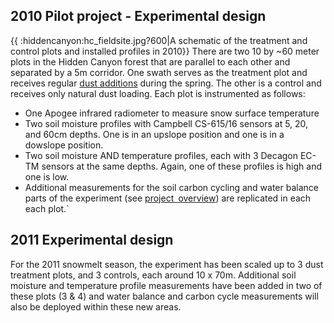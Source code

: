 ## 2010 Pilot project - Experimental design

{{ :hiddencanyon:hc_fieldsite.jpg?600|A schematic of the treatment and
control plots and installed profiles in 2010}} There are two 10 by ~60
meter plots in the Hidden Canyon forest that are parallel to each other
and separated by a 5m corridor. One swath serves as the treatment plot
and receives regular [dust additions](procedures:dustonsnow)
during the spring. The other is a control and receives only natural dust
loading. Each plot is instrumented as follows:

* One Apogee infrared radiometer to measure snow surface temperature
* Two soil moisture profiles with Campbell CS-615/16 sensors at 5, 20, and 60cm depths. One is in an upslope position and one is in a dowslope position.
* Two soil moisture AND temperature profiles, each with 3 Decagon EC-TM sensors at the same depths. Again, one of these profiles is high and one is low.
* Additional measurements for the soil carbon cycling and water balance parts of the experiment (see [project`
`overview](hc_ecohydrology:overview)) are replicated in each each plot.`

## 2011 Experimental design

For the 2011 snowmelt season, the experiment has been scaled up to 3
dust treatment plots, and 3 controls, each around 10 x 70m. Additional
soil moisture and temperature profile measurements have been added in
two of these plots (3 & 4) and water balance and carbon cycle
measurements will also be deployed within these new areas.
